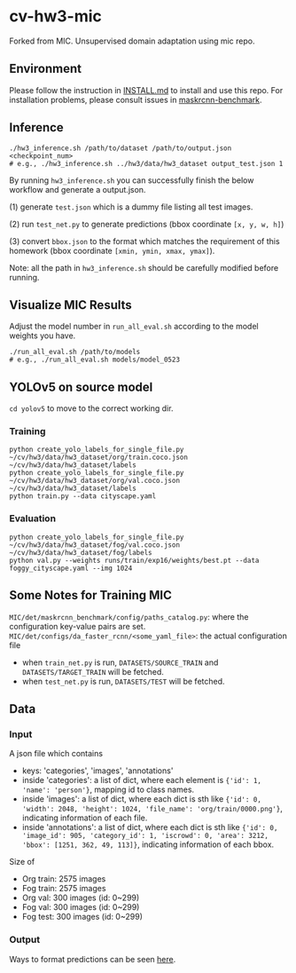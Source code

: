 # cv-hw3-mic
Forked from MIC. Unsupervised domain adaptation using mic repo.

## Environment
Please follow the instruction in [INSTALL.md](MIC/det/INSTALL.md) to install and use this repo.
For installation problems, please consult issues in [maskrcnn-benchmark](https://github.com/facebookresearch/maskrcnn-benchmark).

## Inference
```
./hw3_inference.sh /path/to/dataset /path/to/output.json <checkpoint_num>
# e.g., ./hw3_inference.sh ../hw3/data/hw3_dataset output_test.json 1 
```

By running `hw3_inference.sh` you can successfully finish the below workflow and generate a output.json.

(1) generate `test.json` which is a dummy file listing all test images.

(2) run `test_net.py` to generate predictions (bbox coordinate `[x, y, w, h]`)

(3) convert `bbox.json` to the format which matches the requirement of this homework (bbox coordinate `[xmin, ymin, xmax, ymax]`).

Note: all the path in `hw3_inference.sh` should be carefully modified before running.

## Visualize MIC Results
Adjust the model number in `run_all_eval.sh` according to the model weights you have.
```
./run_all_eval.sh /path/to/models
# e.g., ./run_all_eval.sh models/model_0523 
```

## YOLOv5 on source model
`cd yolov5` to move to the correct working dir.

### Training
```
python create_yolo_labels_for_single_file.py ~/cv/hw3/data/hw3_dataset/org/train.coco.json ~/cv/hw3/data/hw3_dataset/labels
python create_yolo_labels_for_single_file.py ~/cv/hw3/data/hw3_dataset/org/val.coco.json ~/cv/hw3/data/hw3_dataset/labels
python train.py --data cityscape.yaml
```

### Evaluation
```
python create_yolo_labels_for_single_file.py ~/cv/hw3/data/hw3_dataset/fog/val.coco.json ~/cv/hw3/data/hw3_dataset/fog/labels
python val.py --weights runs/train/exp16/weights/best.pt --data foggy_cityscape.yaml --img 1024
```

## Some Notes for Training MIC
`MIC/det/maskrcnn_benchmark/config/paths_catalog.py`: where the configuration key-value pairs are set.
`MIC/det/configs/da_faster_rcnn/<some_yaml_file>`: the actual configuration file
* when `train_net.py` is run, `DATASETS/SOURCE_TRAIN` and `DATASETS/TARGET_TRAIN` will be fetched.
* when `test_net.py` is run, `DATASETS/TEST` will be fetched.

## Data
### Input
A json file which contains
* keys: 'categories', 'images', 'annotations'
* inside 'categories': a list of dict, where each element is `{'id': 1, 'name': 'person'}`, mapping id to class names.
* inside 'images': a list of dict, where each dict is sth like `{'id': 0, 'width': 2048, 'height': 1024, 'file_name': 'org/train/0000.png'}`, indicating information of each file.
* inside 'annotations': a list of dict, where each dict is sth like `{'id': 0, 'image_id': 905, 'category_id': 1, 'iscrowd': 0, 'area': 3212, 'bbox': [1251, 362, 49, 113]}`, indicating information of each bbox.

Size of 
* Org train: 2575 images
* Fog train: 2575 images
* Org val: 300 images (id: 0~299)
* Fog val: 300 images (id: 0~299)
* Fog test: 300 images (id: 0~299)
### Output
Ways to format predictions can be seen [here](https://github.com/facebookresearch/maskrcnn-benchmark/issues/327).

